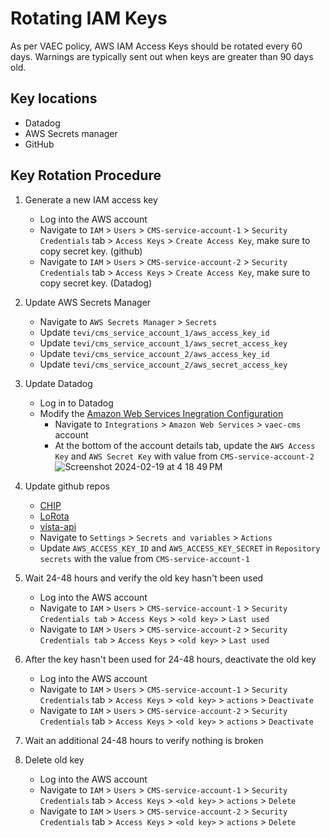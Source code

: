 # Rotating IAM Keys
As per VAEC policy, AWS IAM Access Keys should be rotated every 60 days. Warnings are typically sent out when keys are greater than 90 days old.
## Key locations
- Datadog
- AWS Secrets manager
- GitHub
## Key Rotation Procedure
1. Generate a new IAM access key
    - Log into the AWS account
    - Navigate to `IAM` > `Users` > `CMS-service-account-1` > `Security Credentials` tab > `Access Keys` > `Create Access Key`, make sure to copy secret key. (github)
    - Navigate to `IAM` > `Users` > `CMS-service-account-2` > `Security Credentials` tab > `Access Keys` > `Create Access Key`, make sure to copy secret key. (Datadog)
1. Update AWS Secrets Manager
    - Navigate to `AWS Secrets Manager` > `Secrets`
    - Update `tevi/cms_service_account_1/aws_access_key_id`
    - Update `tevi/cms_service_account_1/aws_secret_access_key`
    - Update `tevi/cms_service_account_2/aws_access_key_id`
    - Update `tevi/cms_service_account_2/aws_secret_access_key`
1. Update Datadog
    - Log in to Datadog
    - Modify the [Amazon Web Services Inegration Configuration](https://tevi.ddog-gov.com/integrations?accountId=7f66207a-2e15-4496-b9fb-0572a40c2008&integrationId=amazon-web-services)
        - Navigate to `Integrations` > `Amazon Web Services` > `vaec-cms` account
        - At the bottom of the account details tab, update the `AWS Access Key` and `AWS Secret Key` with value from `CMS-service-account-2`
![Screenshot 2024-02-19 at 4 18 49 PM](https://github.com/department-of-veterans-affairs/va.gov-team/assets/13967174/d14c2639-ef42-49b3-9c46-2f0792376989)
1. Update github repos
    - [CHIP](https://github.com/department-of-veterans-affairs/chip/)
    - [LoRota](https://github.com/department-of-veterans-affairs/lorota)
    - [vista-api](https://github.com/department-of-veterans-affairs/octo-vista-api-x)
    - Navigate to `Settings` > `Secrets and variables` > `Actions`
    - Update `AWS_ACCESS_KEY_ID` and `AWS_ACCESS_KEY_SECRET` in `Repository secrets` with the value from `CMS-service-account-1`
1. Wait 24-48 hours and verify the old key hasn't been used
    - Log into the AWS account
    - Navigate to `IAM` > `Users` > `CMS-service-account-1` > `Security Credentials tab` > `Access Keys` > `<old key>` > `Last used`
    - Navigate to `IAM` > `Users` > `CMS-service-account-2` > `Security Credentials tab` > `Access Keys` > `<old key>` > `Last used`
1. After the key hasn't been used for 24-48 hours, deactivate the old key
    - Log into the AWS account
    - Navigate to `IAM` > `Users` > `CMS-service-account-1` > `Security Credentials` tab > `Access Keys` > `<old key>` > `actions` > `Deactivate`
    - Navigate to `IAM` > `Users` > `CMS-service-account-2` > `Security Credentials` tab > `Access Keys` > `<old key>` > `actions` > `Deactivate`
1. Wait an additional 24-48 hours to verify nothing is broken

1. Delete old key

    - Log into the AWS account
    - Navigate to `IAM` > `Users` > `CMS-service-account-1` > `Security Credentials` tab > `Access Keys` > `<old key>` > `actions` > `Delete`
    - Navigate to `IAM` > `Users` > `CMS-service-account-2` > `Security Credentials` tab > `Access Keys` > `<old key>` > `actions` > `Delete`

